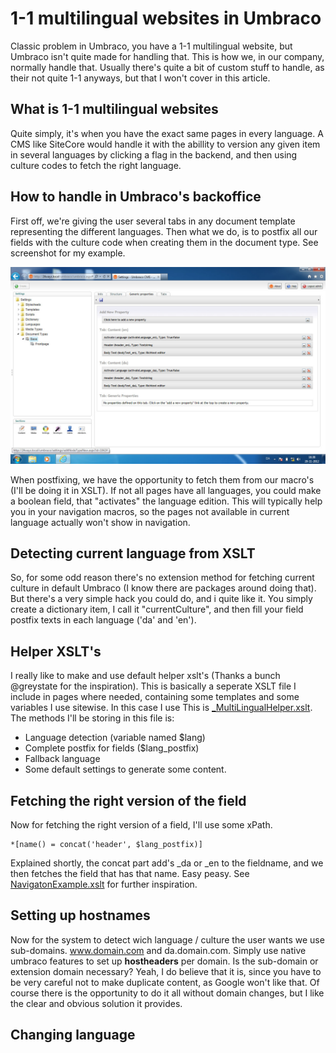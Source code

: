 # 1-1 multilingual websites in Umbraco
Classic problem in Umbraco, you have a 1-1 multilingual website, but Umbraco isn't quite made for handling that. This is how we, in our company, normally handle that. Usually there's quite a bit of custom stuff to handle, as their not quite 1-1 anyways, but that I won't cover in this article.
## What is 1-1 multilingual websites
Quite simply, it's when you have the exact same pages in every language. A CMS like SiteCore would handle it with the abillity to version any given item in several languages by clicking a flag in the backend, and then using culture codes to fetch the right language.
## How to handle in Umbraco's backoffice
First off, we're giving the user several tabs in any document template representing the different languages. Then what we do, is to postfix all our fields with the culture code when creating them in the document type. See screenshot for my example.

![Document Type settings](doctype.jpg?raw=true)

When postfixing, we have the opportunity to fetch them from our macro's (I'll be doing it in XSLT).
If not all pages have all languages, you could make a boolean field, that "activates" the language edition. This will typically help you in your navigation macros, so the pages not available in current language actually won't show in navigation.
## Detecting current language from XSLT
So, for some odd reason there's no extension method for fetching current culture in default Umbraco (I know there are packages around doing that). But there's a very simple hack you could do, and i quite like it.
You simply create a dictionary item, I call it "currentCulture", and then fill your field postfix texts in each language ('da' and 'en').
## Helper XSLT's
I really like to make and use default helper xslt's (Thanks a bunch @greystate for the inspiration). This is basically a seperate XSLT file I include in pages where needed, containing some templates and some variables I use sitewise. In this case I use This is [_MultiLingualHelper.xslt](XSLT/_MultiLingualHelper.xslt "XSLT File"). The methods I'll be storing in this file is:
- Language detection (variable named $lang)
- Complete postfix for fields ($lang_postfix)
- Fallback language
- Some default settings to generate some content.
## Fetching the right version of the field
Now for fetching the right version of a field, I'll use some xPath.

	*[name() = concat('header', $lang_postfix)]

Explained shortly, the concat part add's _da or _en to the fieldname, and we then fetches the field that has that name. Easy peasy. See [NavigatonExample.xslt](XSLT/NAvigationExample.xslt "XSLT File") for further inspiration.
## Setting up hostnames
Now for the system to detect wich language / culture the user wants we use sub-domains. www.domain.com and da.domain.com. Simply use native umbraco features to set up **hostheaders** per domain.
Is the sub-domain or extension domain necessary? Yeah, I do believe that it is, since you have to be very careful not to make duplicate content, as Google won't like that. Of course there is the opportunity to do it all without domain changes, but I like the clear and obvious solution it provides.
## Changing language
